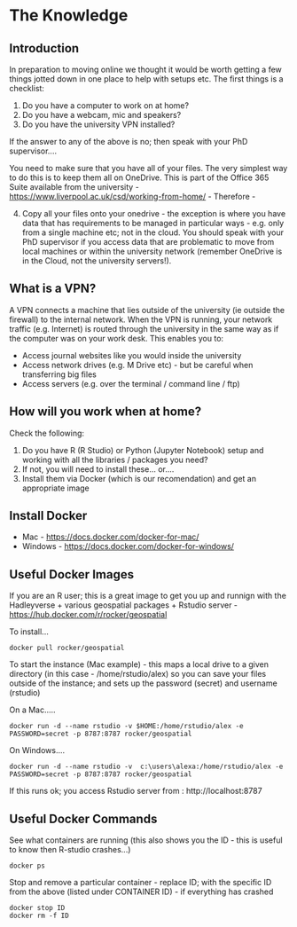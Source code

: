# The Knowledge

## Introduction

In preparation to moving online we thought it would be worth getting a few things jotted down in one place to help with setups etc. The first things is a checklist:

1. Do you have a computer to work on at home?
2. Do you have a webcam, mic and speakers?
3. Do you have the university VPN installed?

If the answer to any of the above is no; then speak with your PhD supervisor.... 

You need to make sure that you have all of your files. The very simplest way to do this is to keep them all on OneDrive. This is part of the Office 365 Suite available from the university - https://www.liverpool.ac.uk/csd/working-from-home/ - Therefore - 

4. Copy all your files onto your onedrive - the exception is where you have data that has requirements to be managed in particular ways - e.g. only from a single machine etc; not in the cloud. You should speak with your PhD supervisor if you access data that are problematic to move from local machines or within the university network (remember OneDrive is in the Cloud, not the university servers!).


## What is a VPN?
A VPN connects a machine that lies outside of the university (ie outside the firewall) to the internal network. When the VPN is running, your network traffic (e.g. Internet) is routed through the university in the same way as if the computer was on your work desk. This enables you to:
* Access journal websites like you would inside the university
* Access network drives (e.g. M Drive etc) - but be careful when transferring big files
* Access servers (e.g. over the terminal / command line / ftp)

## How will you work when at home?

Check the following:

1. Do you have R (R Studio) or Python (Jupyter Notebook) setup and working with all the libraries / packages you need?
2. If not, you will need to install these... or....
3. Install them via Docker (which is our recomendation) and get an appropriate image

## Install Docker
* Mac - https://docs.docker.com/docker-for-mac/
* Windows - https://docs.docker.com/docker-for-windows/

## Useful Docker Images
If you are an R user; this is a great image to get you up and runnign with the Hadleyverse + various geospatial packages + Rstudio server - https://hub.docker.com/r/rocker/geospatial

To install...

```
docker pull rocker/geospatial
```
To start the instance (Mac example) - this maps a local drive to a given directory (in this case - /home/rstudio/alex) so you can save your files outside of the instance; and sets up the password (secret) and username (rstudio)

On a Mac.....

```
docker run -d --name rstudio -v $HOME:/home/rstudio/alex -e PASSWORD=secret -p 8787:8787 rocker/geospatial
```
On Windows....

```
docker run -d --name rstudio -v  c:\users\alexa:/home/rstudio/alex -e PASSWORD=secret -p 8787:8787 rocker/geospatial
```

If this runs ok; you access Rstudio server from : http://localhost:8787

## Useful Docker Commands
See what containers are running (this also shows you the ID - this is useful to know then R-studio crashes...)
```
docker ps
```
Stop and remove a particular container - replace ID; with the specific ID from the above (listed under CONTAINER ID) - if everything has crashed
```
docker stop ID
docker rm -f ID
```

